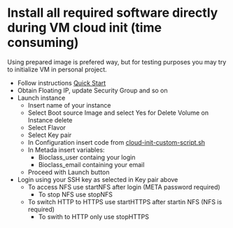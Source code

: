 # Install all required software directly during VM cloud init (time consuming)

Using prepared image is prefered way, but for testing purposes you may try to initialize VM in personal project.

* Follow instructions [Quick Start](https://cloud.gitlab-pages.ics.muni.cz/documentation/quick-start/)
* Obtain Floating IP, update Security Group and so on
* Launch instance
    * Insert name of your instance
    * Select Boot source Image and select Yes for Delete Volume on Instance delete
    * Select Flavor
    * Select Key pair
    * In Configuration insert code from [cloud-init-custom-script.sh](./../../install/cloud-init-custom-script.sh)
    * In Metada insert variables:
        * Bioclass_user containg your login
        * Bioclass_email containing your email
    * Proceed with Launch button
* Login using your SSH key as selected in Key pair above
    * To access NFS use startNFS after login (META password required)
        * To stop NFS use stopNFS
    * To switch HTTP to HTTPS use startHTTPS after startin NFS (NFS is required)
        * To swith to HTTP only use stopHTTPS

